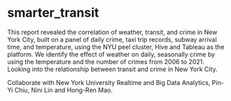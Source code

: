 # smarter_transit
This report revealed the correlation of weather, transit, and crime in New York City, built on a panel of daily crime, taxi trip records, subway arrival time, and temperature, using the NYU peel cluster, Hive and Tableau as the platform. We identify the effect of weather on daily, seasonally crime by using the temperature and the number of crimes from 2006 to 2021. Looking into the relationship between transit and crime in New York City.

Collaborate with New York University Realtime and Big Data Analytics, Pin-Yi Chiu, Nini Lin and Hong-Ren Mao.
